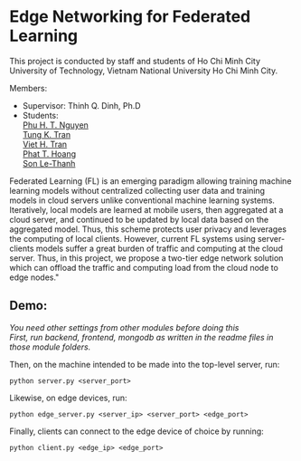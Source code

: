# Edge Networking for Federated Learning

This project is conducted by staff and students of Ho Chi Minh City University of Technology, Vietnam National University Ho Chi Minh City.

Members:
* Supervisor: Thinh Q. Dinh, Ph.D
* Students:\
[Phu H. T. Nguyen](https://github.com/phupfoem)\
[Tung K. Tran](https://github.com/KhanhTungTran)\
[Viet H. Tran](https://github.com/HoangViet144)\
[Phat T. Hoang](https://github.com/hoangphatmonter)\
[Son Le-Thanh](https://github.com/sonLe-Thanh)

Federated Learning (FL) is an emerging paradigm allowing training machine learning models without centralized collecting user data and training models in cloud servers unlike conventional machine learning systems. Iteratively, local models are learned at mobile users, then aggregated at a cloud server, and continued to be updated by local data based on the aggregated model. Thus, this scheme protects user privacy and leverages the computing of local clients. However, current FL systems using server-clients models suffer a great burden of traffic and computing at the cloud server. Thus, in this project, we propose a two-tier edge network solution which can offload the traffic and computing load from the cloud node to edge nodes."

## Demo:
*You need other settings from other modules before doing this*\
*First, run backend, frontend, mongodb as written in the readme files in those module folders.*

Then, on the machine intended to be made into the top-level server, run:
```
python server.py <server_port>
```

Likewise, on edge devices, run:
```
python edge_server.py <server_ip> <server_port> <edge_port>
```

Finally, clients can connect to the edge device of choice by running:
```
python client.py <edge_ip> <edge_port>
```
